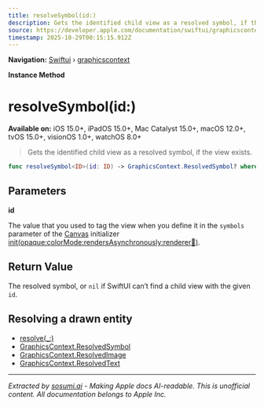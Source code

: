 ```yaml
---
title: resolveSymbol(id:)
description: Gets the identified child view as a resolved symbol, if the view exists.
source: https://developer.apple.com/documentation/swiftui/graphicscontext/resolvesymbol(id:)
timestamp: 2025-10-29T00:15:15.912Z
---
```


**Navigation:** [Swiftui](/documentation/swiftui) › [graphicscontext](/documentation/swiftui/graphicscontext)

**Instance Method**

# resolveSymbol(id:)

**Available on:** iOS 15.0+, iPadOS 15.0+, Mac Catalyst 15.0+, macOS 12.0+, tvOS 15.0+, visionOS 1.0+, watchOS 8.0+

> Gets the identified child view as a resolved symbol, if the view exists.

```swift
func resolveSymbol<ID>(id: ID) -> GraphicsContext.ResolvedSymbol? where ID : Hashable
```

## Parameters

**id**

The value that you used to tag the view when you define it in the `symbols` parameter of the [Canvas](/documentation/swiftui/canvas) initializer [init(opaque:colorMode:rendersAsynchronously:renderer:symbols:)](/documentation/swiftui/canvas/init(opaque:colormode:rendersasynchronously:renderer:symbols:)).



## Return Value

The resolved symbol, or `nil` if SwiftUI can’t find a child view with the given `id`.

## Resolving a drawn entity

- [resolve(_:)](/documentation/swiftui/graphicscontext/resolve(_:))
- [GraphicsContext.ResolvedSymbol](/documentation/swiftui/graphicscontext/resolvedsymbol)
- [GraphicsContext.ResolvedImage](/documentation/swiftui/graphicscontext/resolvedimage)
- [GraphicsContext.ResolvedText](/documentation/swiftui/graphicscontext/resolvedtext)

---

*Extracted by [sosumi.ai](https://sosumi.ai) - Making Apple docs AI-readable.*
*This is unofficial content. All documentation belongs to Apple Inc.*
